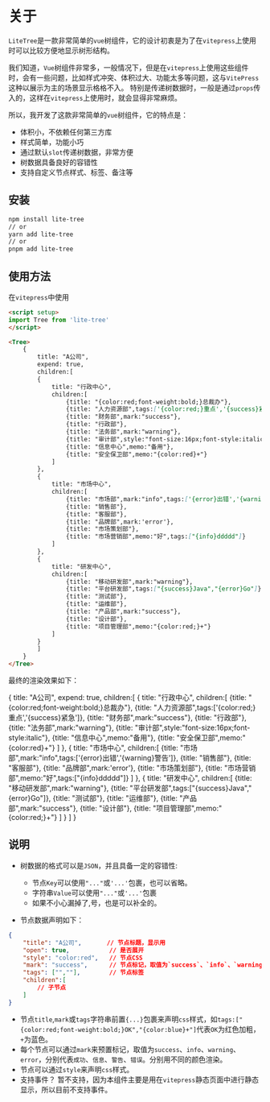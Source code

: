 # 关于
 
`LiteTree`是一款非常简单的`vue`树组件，它的设计初衷是为了在`vitepress`上使用时可以比较方便地显示树形结构。

我们知道，`Vue`树组件非常多，一般情况下，但是在`vitepress`上使用这些组件时，会有一些问题，比如样式冲突、体积过大、功能太多等问题，这与`VitePress`这种以展示为主的场景显示格格不入。
特别是传递树数据时，一般是通过`props`传入的，这样在`vitepress`上使用时，就会显得非常麻烦。

所以，我开发了这款非常简单的`vue`树组件，它的特点是：

- 体积小，不依赖任何第三方库
- 样式简单，功能小巧
- 通过默认`slot`传递树数据，非常方便
- 树数据具备良好的容错性
- 支持自定义节点样式、标签、备注等


## 安装

```bash
npm install lite-tree
// or
yarn add lite-tree
// or
pnpm add lite-tree
```

## 使用方法

在`vitepress`中使用

```md
<script setup>
import Tree from 'lite-tree'
</script>

<Tree>
    {
        title: "A公司",
        expend: true,
        children:[          
        {
            title: "行政中心",
            children:[
                {title: "{color:red;font-weight:bold;}总裁办"},
                {title: "人力资源部",tags:['{color:red;}重点','{success}紧急']},
                {title: "财务部",mark:"success"},
                {title: "行政部"},
                {title: "法务部",mark:"warning"},
                {title: "审计部",style:"font-size:16px;font-style:italic"},
                {title: "信息中心",memo:"备用"},
                {title: "安全保卫部",memo:"{color:red}+"}
            ]
        },
        { 
            title: "市场中心",
            children:[
                {title: "市场部",mark:"info",tags:['{error}出错','{warning}警告']},
                {title: "销售部"},
                {title: "客服部"},
                {title: "品牌部",mark:'error'},
                {title: "市场策划部"},
                {title: "市场营销部",memo:"好",tags:["{info}ddddd"]}
            ]
        },
        {
            title: "研发中心",
            children:[
                {title: "移动研发部",mark:"warning"},
                {title: "平台研发部",tags:["{success}Java","{error}Go"]},
                {title: "测试部"},
                {title: "运维部"},
                {title: "产品部",mark:"success"},
                {title: "设计部"},
                {title: "项目管理部",memo:"{color:red;}+"}
            ]
        }
        ]
    }
</Tree>

```

最终的渲染效果如下：


<Tree>
  {
        title: "A公司",
        expend: true,
        children:[          
          {
            title: "行政中心",
            children:[
              {title: "{color:red;font-weight:bold;}总裁办"},
              {title: "人力资源部",tags:['{color:red;}重点','{success}紧急']},
              {title: "财务部",mark:"success"},
              {title: "行政部"},
              {title: "法务部",mark:"warning"},
              {title: "审计部",style:"font-size:16px;font-style:italic"},
              {title: "信息中心",memo:"备用"},
              {title: "安全保卫部",memo:"{color:red}+"}
            ]
          },
          { 
            title: "市场中心",
            children:[
              {title: "市场部",mark:"info",tags:['{error}出错','{warning}警告']},
              {title: "销售部"},
              {title: "客服部"},
              {title: "品牌部",mark:'error'},
              {title: "市场策划部"},
              {title: "市场营销部",memo:"好",tags:["{info}ddddd"]}
            ]
          },
          {
            title: "研发中心",
            children:[
              {title: "移动研发部",mark:"warning"},
              {title: "平台研发部",tags:["{success}Java","{error}Go"]},
              {title: "测试部"},
              {title: "运维部"},
              {title: "产品部",mark:"success"},
              {title: "设计部"},
              {title: "项目管理部",memo:"{color:red;}+"}
            ]
          }
        ]
      }      
</Tree>  



## 说明

- 树数据的格式可以是`JSON`，并且具备一定的容错性:
    - 节点`Key`可以使用`"..."`或`'...'`包裹，也可以省略。
    - 字符串`Value`可以使用`"..."`或`'...'`包裹
    - 如果不小心漏掉了,号，也是可以补全的。

- 节点数据声明如下：

```json
{
    "title": "A公司",       // 节点标题，显示用
    "open": true,           // 是否展开
    "style": "color:red",   // 节点CSS
    "mark": "success",      // 节点标记，取值为`success`、`info`、`warning`、`error`
    "tags": ["",""],        // 节点标签
    "children":[
        // 子节点
    ]
}
```

- 节点`title`,`mark`或`tags`字符串前置`{...}`包裹来声明`css`样式，如`tags:["{color:red;font-weight:bold;}OK","{color:blue}+"]`代表`OK`为红色加粗，`+`为蓝色。
- 每个节点可以通过`mark`来预置标记，取值为`success`、`info`、`warning`、`error`，分别代表`成功`、`信息`、`警告`、`错误`。分别用不同的颜色渲染。
- 节点可以通过`style`来声明`css`样式。
- 支持事件？ 暂不支持，因为本组件主要是用在`vitepress`静态页面中进行静态显示，所以目前不支持事件。
